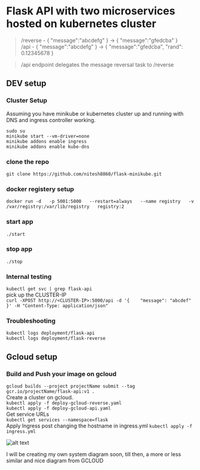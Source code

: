# Flask API with two microservices hosted on kubernetes cluster  

>/reverse - { "message":"abcdefg" } → { "message":"gfedcba" }    
>/api - { "message":"abcdefg" } → { "message":"gfedcba", "rand": 0.12345678 }    
   
>/api endpoint delegates the message reversal task to /reverse    

## DEV setup  

### Cluster Setup
Assuming you have minikube or kubernetes cluster up and running with DNS and ingress controller working.   
  
`sudo su`  
`minikube start --vm-driver=none`  
`minikube addons enable ingress`  
`minikube addons enable kube-dns`  
  
### clone the repo  
`git clone https://github.com/nitesh8860/flask-minikube.git`  
  
### docker registery setup  
`docker run -d   -p 5001:5000   --restart=always   --name registry   -v /var/registry:/var/lib/registry   registry:2`  
  
### start app  
`./start`  
  
### stop app  
`./stop`  
  
### Internal testing  
`kubectl get svc | grep flask-api`  
pick up the CLUSTER-IP  
`curl -XPOST http://<CLUSTER-IP>:5000/api -d '{    "message": "abcdef"  }' -H "Content-Type: application/json"`  
  
### Troubleshooting  
`kubectl logs deployment/flask-api`  
`kubectl logs deployment/flask-reverse`  

## Gcloud setup
### Build and Push your image on gcloud   
`gcloud builds --project projectName submit --tag gcr.io/projectName/flask-api:v1 .`  
Create a cluster on gcloud.  
`kubectl apply -f deploy-gcloud-reverse.yaml`  
`kubectl apply -f deploy-gcloud-api.yaml`  
Get service URLs   
`kubectl get services --namespace=flask`  
Apply Ingress post changing the hostname in ingress.yml
`kubectl apply -f ingress.yml`  

![alt text](https://cloud.google.com/solutions/images/creating-cicd-pipeline-with-kubernetes-engine-architecture.svg "System Diagram")   
    
I will be creating my own system diagram soon, till then, a more or less similar and nice diagram from GCLOUD   

